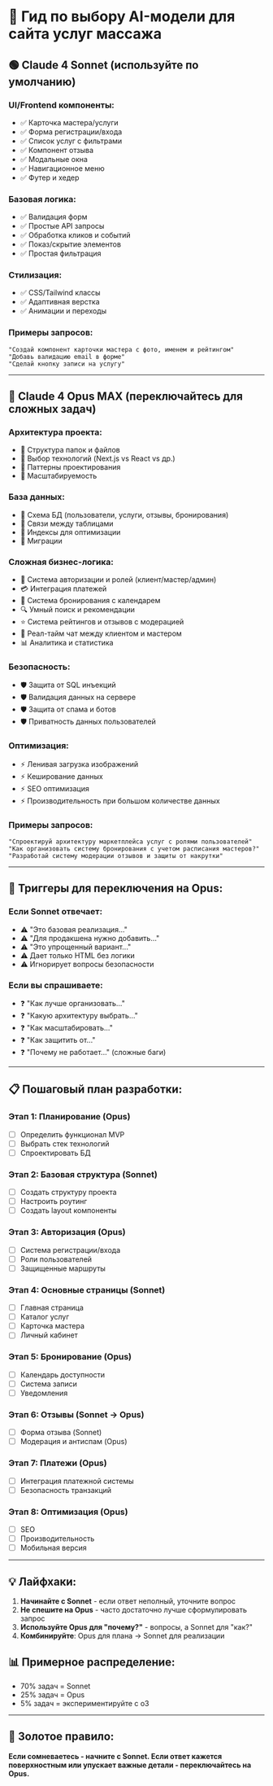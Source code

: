 # 🤖 Гид по выбору AI-модели для сайта услуг массажа

## 🟢 Claude 4 Sonnet (используйте по умолчанию)

### UI/Frontend компоненты:
- ✅ Карточка мастера/услуги
- ✅ Форма регистрации/входа  
- ✅ Список услуг с фильтрами
- ✅ Компонент отзыва
- ✅ Модальные окна
- ✅ Навигационное меню
- ✅ Футер и хедер

### Базовая логика:
- ✅ Валидация форм
- ✅ Простые API запросы
- ✅ Обработка кликов и событий
- ✅ Показ/скрытие элементов
- ✅ Простая фильтрация

### Стилизация:
- ✅ CSS/Tailwind классы
- ✅ Адаптивная верстка
- ✅ Анимации и переходы

### Примеры запросов:
```
"Создай компонент карточки мастера с фото, именем и рейтингом"
"Добавь валидацию email в форме"
"Сделай кнопку записи на услугу"
```

---

## 🔴 Claude 4 Opus MAX (переключайтесь для сложных задач)

### Архитектура проекта:
- 🧠 Структура папок и файлов
- 🧠 Выбор технологий (Next.js vs React vs др.)
- 🧠 Паттерны проектирования
- 🧠 Масштабируемость

### База данных:
- 💾 Схема БД (пользователи, услуги, отзывы, бронирования)
- 💾 Связи между таблицами
- 💾 Индексы для оптимизации
- 💾 Миграции

### Сложная бизнес-логика:
- 🔐 Система авторизации и ролей (клиент/мастер/админ)
- 💳 Интеграция платежей
- 📅 Система бронирования с календарем
- 🔍 Умный поиск и рекомендации
- ⭐ Система рейтингов и отзывов с модерацией
- 💬 Реал-тайм чат между клиентом и мастером
- 📊 Аналитика и статистика

### Безопасность:
- 🛡️ Защита от SQL инъекций
- 🛡️ Валидация данных на сервере
- 🛡️ Защита от спама и ботов
- 🛡️ Приватность данных пользователей

### Оптимизация:
- ⚡ Ленивая загрузка изображений
- ⚡ Кеширование данных
- ⚡ SEO оптимизация
- ⚡ Производительность при большом количестве данных

### Примеры запросов:
```
"Спроектируй архитектуру маркетплейса услуг с ролями пользователей"
"Как организовать систему бронирования с учетом расписания мастеров?"
"Разработай систему модерации отзывов и защиты от накрутки"
```

---

## 🚨 Триггеры для переключения на Opus:

### Если Sonnet отвечает:
- ⚠️ "Это базовая реализация..."
- ⚠️ "Для продакшена нужно добавить..."
- ⚠️ "Это упрощенный вариант..."
- ⚠️ Дает только HTML без логики
- ⚠️ Игнорирует вопросы безопасности

### Если вы спрашиваете:
- ❓ "Как лучше организовать..."
- ❓ "Какую архитектуру выбрать..."
- ❓ "Как масштабировать..."
- ❓ "Как защитить от..."
- ❓ "Почему не работает..." (сложные баги)

---

## 📋 Пошаговый план разработки:

### Этап 1: Планирование (Opus)
- [ ] Определить функционал MVP
- [ ] Выбрать стек технологий
- [ ] Спроектировать БД

### Этап 2: Базовая структура (Sonnet)
- [ ] Создать структуру проекта
- [ ] Настроить роутинг
- [ ] Создать layout компоненты

### Этап 3: Авторизация (Opus)
- [ ] Система регистрации/входа
- [ ] Роли пользователей
- [ ] Защищенные маршруты

### Этап 4: Основные страницы (Sonnet)
- [ ] Главная страница
- [ ] Каталог услуг
- [ ] Карточка мастера
- [ ] Личный кабинет

### Этап 5: Бронирование (Opus)
- [ ] Календарь доступности
- [ ] Система записи
- [ ] Уведомления

### Этап 6: Отзывы (Sonnet → Opus)
- [ ] Форма отзыва (Sonnet)
- [ ] Модерация и антиспам (Opus)

### Этап 7: Платежи (Opus)
- [ ] Интеграция платежной системы
- [ ] Безопасность транзакций

### Этап 8: Оптимизация (Opus)
- [ ] SEO
- [ ] Производительность
- [ ] Мобильная версия

---

## 💡 Лайфхаки:

1. **Начинайте с Sonnet** - если ответ неполный, уточните вопрос
2. **Не спешите на Opus** - часто достаточно лучше сформулировать запрос
3. **Используйте Opus для "почему?"** - вопросы, а Sonnet для "как?"
4. **Комбинируйте**: Opus для плана → Sonnet для реализации

## 📊 Примерное распределение:
- 70% задач = Sonnet
- 25% задач = Opus  
- 5% задач = экспериментируйте с o3

---

## 🎯 Золотое правило:
**Если сомневаетесь - начните с Sonnet. Если ответ кажется поверхностным или упускает важные детали - переключайтесь на Opus.**